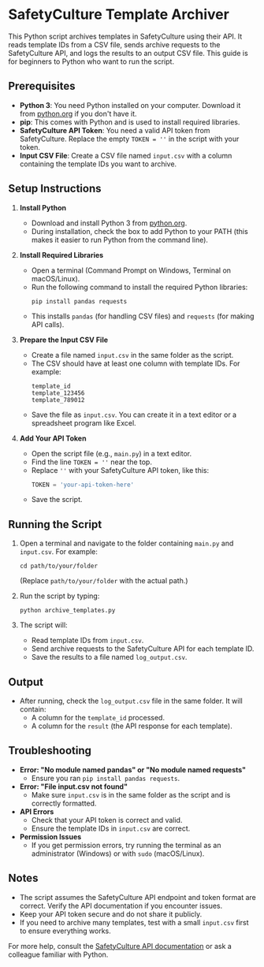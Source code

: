 # SafetyCulture Template Archiver

This Python script archives templates in SafetyCulture using their API. It reads template IDs from a CSV file, sends archive requests to the SafetyCulture API, and logs the results to an output CSV file. This guide is for beginners to Python who want to run the script.

## Prerequisites
- **Python 3**: You need Python installed on your computer. Download it from [python.org](https://www.python.org/downloads/) if you don't have it.
- **pip**: This comes with Python and is used to install required libraries.
- **SafetyCulture API Token**: You need a valid API token from SafetyCulture. Replace the empty `TOKEN = ''` in the script with your token.
- **Input CSV File**: Create a CSV file named `input.csv` with a column containing the template IDs you want to archive.

## Setup Instructions

1. **Install Python**
   - Download and install Python 3 from [python.org](https://www.python.org/downloads/).
   - During installation, check the box to add Python to your PATH (this makes it easier to run Python from the command line).

2. **Install Required Libraries**
   - Open a terminal (Command Prompt on Windows, Terminal on macOS/Linux).
   - Run the following command to install the required Python libraries:
     ```
     pip install pandas requests
     ```
   - This installs `pandas` (for handling CSV files) and `requests` (for making API calls).

3. **Prepare the Input CSV File**
   - Create a file named `input.csv` in the same folder as the script.
   - The CSV should have at least one column with template IDs. For example:
     ```
     template_id
     template_123456
     template_789012
     ```
   - Save the file as `input.csv`. You can create it in a text editor or a spreadsheet program like Excel.

4. **Add Your API Token**
   - Open the script file (e.g., `main.py`) in a text editor.
   - Find the line `TOKEN = ''` near the top.
   - Replace `''` with your SafetyCulture API token, like this:
     ```python
     TOKEN = 'your-api-token-here'
     ```
   - Save the script.

## Running the Script
1. Open a terminal and navigate to the folder containing `main.py` and `input.csv`. For example:
   ```
   cd path/to/your/folder
   ```
   (Replace `path/to/your/folder` with the actual path.)

2. Run the script by typing:
   ```
   python archive_templates.py
   ```

3. The script will:
   - Read template IDs from `input.csv`.
   - Send archive requests to the SafetyCulture API for each template ID.
   - Save the results to a file named `log_output.csv`.

## Output
- After running, check the `log_output.csv` file in the same folder. It will contain:
  - A column for the `template_id` processed.
  - A column for the `result` (the API response for each template).

## Troubleshooting
- **Error: "No module named pandas" or "No module named requests"**
  - Ensure you ran `pip install pandas requests`.
- **Error: "File input.csv not found"**
  - Make sure `input.csv` is in the same folder as the script and is correctly formatted.
- **API Errors**
  - Check that your API token is correct and valid.
  - Ensure the template IDs in `input.csv` are correct.
- **Permission Issues**
  - If you get permission errors, try running the terminal as an administrator (Windows) or with `sudo` (macOS/Linux).

## Notes
- The script assumes the SafetyCulture API endpoint and token format are correct. Verify the API documentation if you encounter issues.
- Keep your API token secure and do not share it publicly.
- If you need to archive many templates, test with a small `input.csv` first to ensure everything works.

For more help, consult the [SafetyCulture API documentation](https://developer.safetyculture.com/reference/templatesservice_archivetemplate) or ask a colleague familiar with Python.